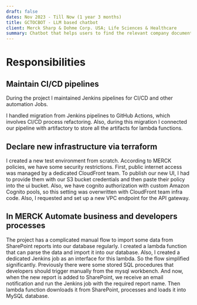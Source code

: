 ```yaml
---
draft: false
dates: Nov 2023 - Till Now (1 year 3 months)
title: GCTOCBOT - LLM based chatbot
client: Merck Sharp & Dohme Corp. USA; Life Sciences & Healthcare
summary: Chatbot that helps users to find the relevant company documents according to their requests 
---
```


# Responsibilities
## Maintain CI/CD pipelines 
During the project I maintained Jenkins pipelines for CI/CD and other automation Jobs.  

I handled migration from Jenkins pipelines to GitHub Actions, which involves CI/CD process refactoring. Also, during this migration I connected our pipeline with artifactory to store all the artifacts for lambda functions.

## Declare new infrastructure via terraform 
I created a new test environment from scratch. According to MERCK policies, we have some security restrictions. First, public internet access was managed by a dedicated CloudFront team. To publish our new UI, I had to provide them with our S3 bucket credentials and then paste their policy into the ui bucket. Also, we have cognito authorization with custom Amazon Cognito pools, so this setting was overwritten with CloudFront team infra code. Also, I requested and set up a new VPC endpoint for the API gateway. 

## In MERCK Automate business and developers processes 
The project has a complicated manual flow to import some data from SharePoint reports into our database regularly. I created a lambda function that can parse the data and import it into our database. Also, I created a dedicated Jenkins job as an interface for this lambda. So the flow simplified significantly. Previously there were some stored SQL procedures that developers should trigger manually from the mysql workbench. And now, when the new report is added to SharePoint, we receive an email notification and run the Jenkins job with the required report name. Then lambda function downloads it from SharePoint, processes and loads it into MySQL database.